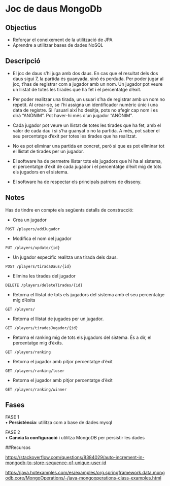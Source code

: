 # Joc de daus MongoDb

## Objectius
- Reforçar el coneixement de la utilització de JPA
- Aprendre a utilitzar bases de dades NoSQL


## Descripció
- El joc de daus s’hi juga amb dos daus. En cas que el resultat dels dos daus sigui 7, la partida és guanyada, sinó és perduda. Per poder jugar al joc, t’has de registrar com a jugador amb un nom. Un jugador pot veure un llistat de totes les tirades que ha fet i el percentatge d’èxit.  

- Per poder realitzar una tirada, un usuari s’ha de registrar amb un nom no repetit. Al crear-se, se l’hi assigna un identificador numèric únic i una data de registre. Si l’usuari així ho desitja, pots no afegir cap nom i es dirà “ANÒNIM”. Pot haver-hi més d’un jugador “ANÒNIM”.
- Cada jugador pot veure un llistat de totes les tirades que ha fet, amb el valor de cada dau i si s’ha guanyat o no la partida. A més, pot saber el seu percentatge d’èxit per totes les tirades que ha realitzat.
- No es pot eliminar una partida en concret, però si que es pot eliminar tot el llistat de tirades per un jugador.
- El software ha de permetre llistar tots els jugadors que hi ha al sistema, el percentatge d’èxit de cada jugador i el percentatge d’èxit mig de tots els jugadors en el sistema.
- El software ha de respectar els principals patrons de disseny.


## Notes
Has de tindre en compte els següents detalls de construcció:

- Crea un jugador
```
POST /players/addJugador
```
 
- Modifica el nom del jugador
```
PUT /players/update/{id}
```

- Un jugador específic realitza una tirada dels daus.
```
POST /players/tiradaDaus/{id}
```
 
- Elimina les tirades del jugador
```
DELETE /players/deleteTirades/{id}
```

- Retorna el llistat de tots els jugadors del sistema amb el seu
  percentatge mig d’èxits
```
GET /players/
```

- Retorna el llistat de jugades per un jugador.
```
GET /players/tiradesJugador/{id}
```

- Retorna el ranking mig de tots els jugadors del sistema.
  És a dir, el percentatge mig d’èxits.
```
GET /players/ranking
```

- Retorna el jugador amb pitjor percentatge d’èxit 
```
GET /players/ranking/loser
``` 

- Retorna el jugador amb pitjor percentatge d’èxit
```
GET /players/ranking/winner
```


## Fases
FASE 1  
• **Persistència**: utilitza com a base de dades mysql 

FASE 2  
• **Canvia la configuració** i utilitza MongoDB per persistir les dades

##Recursos

https://stackoverflow.com/questions/8384029/auto-increment-in-mongodb-to-store-sequence-of-unique-user-id

https://java.hotexamples.com/es/examples/org.springframework.data.mongodb.core/MongoOperations/-/java-mongooperations-class-examples.html
